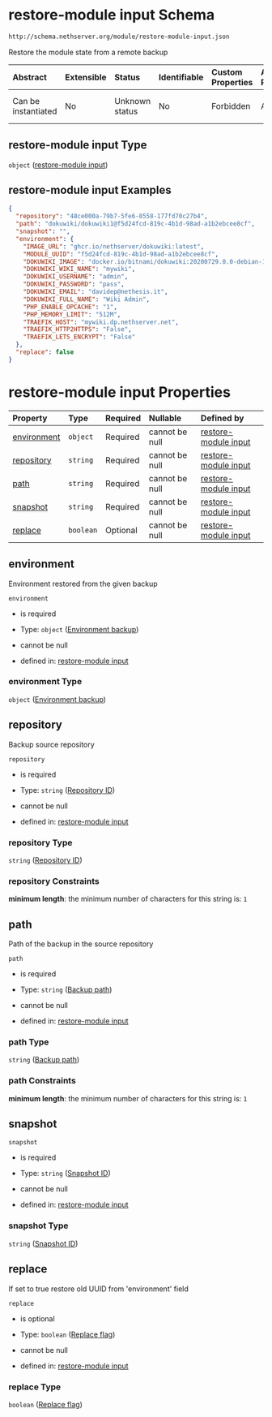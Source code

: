 # restore-module input Schema

```txt
http://schema.nethserver.org/module/restore-module-input.json
```

Restore the module state from a remote backup

| Abstract            | Extensible | Status         | Identifiable | Custom Properties | Additional Properties | Access Restrictions | Defined In                                                                           |
| :------------------ | :--------- | :------------- | :----------- | :---------------- | :-------------------- | :------------------ | :----------------------------------------------------------------------------------- |
| Can be instantiated | No         | Unknown status | No           | Forbidden         | Allowed               | none                | [restore-module-input.json](module/restore-module-input.json "open original schema") |

## restore-module input Type

`object` ([restore-module input](restore-module-input.md))

## restore-module input Examples

```json
{
  "repository": "48ce000a-79b7-5fe6-8558-177fd70c27b4",
  "path": "dokuwiki/dokuwiki1@f5d24fcd-819c-4b1d-98ad-a1b2ebcee8cf",
  "snapshot": "",
  "environment": {
    "IMAGE_URL": "ghcr.io/nethserver/dokuwiki:latest",
    "MODULE_UUID": "f5d24fcd-819c-4b1d-98ad-a1b2ebcee8cf",
    "DOKUWIKI_IMAGE": "docker.io/bitnami/dokuwiki:20200729.0.0-debian-10-r299",
    "DOKUWIKI_WIKI_NAME": "mywiki",
    "DOKUWIKI_USERNAME": "admin",
    "DOKUWIKI_PASSWORD": "pass",
    "DOKUWIKI_EMAIL": "davidep@nethesis.it",
    "DOKUWIKI_FULL_NAME": "Wiki Admin",
    "PHP_ENABLE_OPCACHE": "1",
    "PHP_MEMORY_LIMIT": "512M",
    "TRAEFIK_HOST": "mywiki.dp.nethserver.net",
    "TRAEFIK_HTTP2HTTPS": "False",
    "TRAEFIK_LETS_ENCRYPT": "False"
  },
  "replace": false
}
```

# restore-module input Properties

| Property                    | Type      | Required | Nullable       | Defined by                                                                                                                                                            |
| :-------------------------- | :-------- | :------- | :------------- | :-------------------------------------------------------------------------------------------------------------------------------------------------------------------- |
| [environment](#environment) | `object`  | Required | cannot be null | [restore-module input](restore-module-input-properties-environment-backup.md "http://schema.nethserver.org/module/restore-module-input.json#/properties/environment") |
| [repository](#repository)   | `string`  | Required | cannot be null | [restore-module input](restore-module-input-properties-repository-id.md "http://schema.nethserver.org/module/restore-module-input.json#/properties/repository")       |
| [path](#path)               | `string`  | Required | cannot be null | [restore-module input](restore-module-input-properties-backup-path.md "http://schema.nethserver.org/module/restore-module-input.json#/properties/path")               |
| [snapshot](#snapshot)       | `string`  | Required | cannot be null | [restore-module input](restore-module-input-properties-snapshot-id.md "http://schema.nethserver.org/module/restore-module-input.json#/properties/snapshot")           |
| [replace](#replace)         | `boolean` | Optional | cannot be null | [restore-module input](restore-module-input-properties-replace-flag.md "http://schema.nethserver.org/module/restore-module-input.json#/properties/replace")           |

## environment

Environment restored from the given backup

`environment`

* is required

* Type: `object` ([Environment backup](restore-module-input-properties-environment-backup.md))

* cannot be null

* defined in: [restore-module input](restore-module-input-properties-environment-backup.md "http://schema.nethserver.org/module/restore-module-input.json#/properties/environment")

### environment Type

`object` ([Environment backup](restore-module-input-properties-environment-backup.md))

## repository

Backup source repository

`repository`

* is required

* Type: `string` ([Repository ID](restore-module-input-properties-repository-id.md))

* cannot be null

* defined in: [restore-module input](restore-module-input-properties-repository-id.md "http://schema.nethserver.org/module/restore-module-input.json#/properties/repository")

### repository Type

`string` ([Repository ID](restore-module-input-properties-repository-id.md))

### repository Constraints

**minimum length**: the minimum number of characters for this string is: `1`

## path

Path of the backup in the source repository

`path`

* is required

* Type: `string` ([Backup path](restore-module-input-properties-backup-path.md))

* cannot be null

* defined in: [restore-module input](restore-module-input-properties-backup-path.md "http://schema.nethserver.org/module/restore-module-input.json#/properties/path")

### path Type

`string` ([Backup path](restore-module-input-properties-backup-path.md))

### path Constraints

**minimum length**: the minimum number of characters for this string is: `1`

## snapshot



`snapshot`

* is required

* Type: `string` ([Snapshot ID](restore-module-input-properties-snapshot-id.md))

* cannot be null

* defined in: [restore-module input](restore-module-input-properties-snapshot-id.md "http://schema.nethserver.org/module/restore-module-input.json#/properties/snapshot")

### snapshot Type

`string` ([Snapshot ID](restore-module-input-properties-snapshot-id.md))

## replace

If set to true restore old UUID from 'environment' field

`replace`

* is optional

* Type: `boolean` ([Replace flag](restore-module-input-properties-replace-flag.md))

* cannot be null

* defined in: [restore-module input](restore-module-input-properties-replace-flag.md "http://schema.nethserver.org/module/restore-module-input.json#/properties/replace")

### replace Type

`boolean` ([Replace flag](restore-module-input-properties-replace-flag.md))
